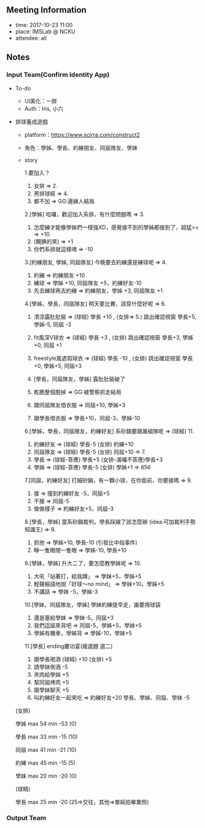 ## Meeting Information

- time: 2017-10-23 11:00
- place: IMSLab @ NCKU
- attendee: all

## Notes

### Input Team(Confirm Identity App)

- To-do
  - UI美化：一胖
  - Auth：Iris, 小六

- 排球養成遊戲
  - platform：<https://www.scirra.com/construct2>
  - 角色：學姊、學長、約練朋友、同屆隊友、學妹
  - story

    1.要加入？

      1. 女排 => 2.
      2. 男排球經 => 4.
      3. 都不加 => GG:邊緣人結局

    2.[學姊] 哈囉，歡迎加入系排，有什麼問題嗎 => 3.

      1. 怎麼練才能像學姊們一樣強XD，感覺接不到的學姊都接到了，超猛>< => +10
      2. (靦腆的笑) => +1
      3. 你們系排就這樣唷 => -10

    3.[約練朋友, 學姊, 同屆隊友] 今晚要去約練還是練球呢 => 4.

      1. 約練 => 約練朋友 +10
      2. 練球 => 學姊 +10, 同屆隊友 +5，約練好友-10
      3. 先去練球再去約練 => 約練朋友，學姊 +3, 同屆隊友 +1

    4.[學姊，學長，同屆隊友] 明天要比賽，該穿什麼好呢 => 6.

      1. 清涼露肚肚裝 => (球經) 學長 +10 , (女排=> 5.) 跳出確認視窗 學長+5, 學姊-5, 同屆 -3 
      2. fit風深V球衣 => (球經) 學長 +3 , (女排) 跳出確認視窗 學長+3, 學姊 +0, 同屆 +1
      3. freestyle風遮瑕球衣 => (球經) 學長 -10 , (女排) 跳出確認視窗 學長+0, 學姊+5, 同屆+3

    5. [學長，同屆隊友，學姊] 露肚肚裝破了

      1. 乾脆整個脫掉 => GG:被警察抓走結局 
      2. 跟同屆隊友借衣服 => 同屆+10, 學姊+3
      3. 跟學長借衣服 => 學長+10，同屆-3，學姊-10

    6.[學姊，學長，同屆隊友，約練好友] 系砂鍋要跟誰組隊呢 => (球經) 11.

      1. 約練好友 => (球經) 學長-5 (女排) 約練+10
      2. 同屆隊友 => (球經) 學長-5 (女排) 同屆+10 => 7.
      3. 學長 => (球經-答應) 學長+5 (女排-滿囉不答應)學長+3
      4. 學姊 => (球經-答應) 學長-5 (女排) 學姊+1 => 856
      
    7.[同屆，約練好友] 打細砂鍋，有一顆小球，在你面前，你要接嗎 => 9.

      1. 接 => 撞到約練好友 -5，同屆+5
      2. 不接 => 同屆-5
      3. 做做樣子 => 約練好友+5，同屆-3

    8.[學長，學姊] 當系砂鍋裁判，學長踩線了該怎麼辦  (idea:可加裁判手勢知識王) => 9.

      1. 抓他 => 學姊+10, 學長-10 (引發比中指事件)
      2. 睜一隻眼閉一隻眼 => 學姊-10, 學長+10

    9.[學妹，學姊] 升大二了，要怎麼教學妹呢 => 10.

      1. 大吼「站著打，給我蹲」 => 學妹+5，學姊+5
      2. 輕聲細語地說「好球～no mind」 => 學妹+10，學姊+5
      3. 不講話 => 學妹 -5，學姊-3

    10.[學妹，同屆隊友，學姊] 學妹約練提早走，誰要揹球袋

      1. 還是塞給學妹 => 學妹-5，同屆+3
      2. 我們這屆來背吧 => 同屆-5，學姊+5，學妹+5
      3. 學姊有機車，學姊背 => 學姊-10，學妹+5

    11.[學長] ending慶功宴(複選題 選二)

      1. 跟學長喝酒 (球經) +10 (女排) +5
      2. 請學妹倒酒 -5
      3. 夾肉給學姊 +5
      4. 幫同屆烤肉 +5
      5. 跟學妹聊天 +5
      6. 叫約練好友一起來吃 => 約練好友+20 學長、學姊、同屆、學妹 -5
    
   (女排) 

   學姊 max 54 min -53 (0)

   學長 max 33 min -15 (10)

   同屆 max 41 min -21 (10)

   約練 max 45 min -15 (5)

   學妹 max 20 min -20 (0)

   
   (球精)

   學長 max 25 min -20 (25=>交往，其他=>單純拍畢業照)
   
### Output Team

